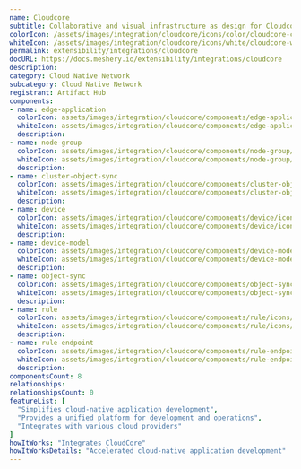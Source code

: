 ```yaml
---
name: Cloudcore
subtitle: Collaborative and visual infrastructure as design for Cloudcore
colorIcon: /assets/images/integration/cloudcore/icons/color/cloudcore-color.svg
whiteIcon: /assets/images/integration/cloudcore/icons/white/cloudcore-white.svg
permalink: extensibility/integrations/cloudcore
docURL: https://docs.meshery.io/extensibility/integrations/cloudcore
description: 
category: Cloud Native Network
subcategory: Cloud Native Network
registrant: Artifact Hub
components: 
- name: edge-application
  colorIcon: assets/images/integration/cloudcore/components/edge-application/icons/color/edge-application-color.svg
  whiteIcon: assets/images/integration/cloudcore/components/edge-application/icons/white/edge-application-white.svg
  description: 
- name: node-group
  colorIcon: assets/images/integration/cloudcore/components/node-group/icons/color/node-group-color.svg
  whiteIcon: assets/images/integration/cloudcore/components/node-group/icons/white/node-group-white.svg
  description: 
- name: cluster-object-sync
  colorIcon: assets/images/integration/cloudcore/components/cluster-object-sync/icons/color/cluster-object-sync-color.svg
  whiteIcon: assets/images/integration/cloudcore/components/cluster-object-sync/icons/white/cluster-object-sync-white.svg
  description: 
- name: device
  colorIcon: assets/images/integration/cloudcore/components/device/icons/color/device-color.svg
  whiteIcon: assets/images/integration/cloudcore/components/device/icons/white/device-white.svg
  description: 
- name: device-model
  colorIcon: assets/images/integration/cloudcore/components/device-model/icons/color/device-model-color.svg
  whiteIcon: assets/images/integration/cloudcore/components/device-model/icons/white/device-model-white.svg
  description: 
- name: object-sync
  colorIcon: assets/images/integration/cloudcore/components/object-sync/icons/color/object-sync-color.svg
  whiteIcon: assets/images/integration/cloudcore/components/object-sync/icons/white/object-sync-white.svg
  description: 
- name: rule
  colorIcon: assets/images/integration/cloudcore/components/rule/icons/color/rule-color.svg
  whiteIcon: assets/images/integration/cloudcore/components/rule/icons/white/rule-white.svg
  description: 
- name: rule-endpoint
  colorIcon: assets/images/integration/cloudcore/components/rule-endpoint/icons/color/rule-endpoint-color.svg
  whiteIcon: assets/images/integration/cloudcore/components/rule-endpoint/icons/white/rule-endpoint-white.svg
  description: 
componentsCount: 8
relationships: 
relationshipsCount: 0
featureList: [
  "Simplifies cloud-native application development",
  "Provides a unified platform for development and operations",
  "Integrates with various cloud providers"
]
howItWorks: "Integrates CloudCore"
howItWorksDetails: "Accelerated cloud-native application development"
---
```

